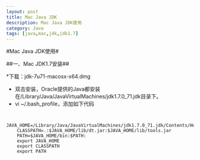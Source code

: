 ```yaml
---
layout: post
title: Mac Java JDK
description: Mac Java JDK使用
category: Java
tags: [java,mac,jdk,jdk1.7]
---
```


#Mac Java JDK使用#

##一、Mac JDK1.7安装##

*下载：jdk-7u71-macosx-x64.dmg
* 双击安装，Oracle提供的Java都安装在/Library/Java/JavaVirtualMachines/jdk1.7.0_71.jdk目录下。
* vi ~/.bash_profile，添加如下代码

```

	JAVA_HOME=/Library/Java/JavaVirtualMachines/jdk1.7.0_71.jdk/Contents/Home
	CLASSPATH=.:$JAVA_HOME/lib/dt.jar:$JAVA_HOME/lib/tools.jar
	PATH=$JAVA_HOME/bin:$PATH:
	export JAVA_HOME
	export CLASSPATH
	export PATH
	
```